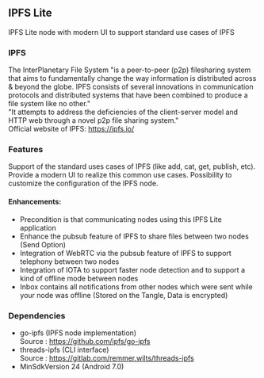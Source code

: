
## IPFS Lite
IPFS Lite node with modern UI to support standard use cases of IPFS


### IPFS
The InterPlanetary File System "is a peer-to-peer (p2p) filesharing system that aims to fundamentally change the way information is distributed across & beyond the globe. IPFS consists of several innovations in communication protocols and distributed systems that have been combined to produce a file system like no other."
<br>
"It attempts to address the deficiencies of the client-server model and HTTP web through a novel p2p file sharing system."
<br>
Official website of IPFS: https://ipfs.io/


### Features 
Support of the standard uses cases of IPFS (like add, cat, get, publish, etc).
Provide a modern UI to realize this common use cases.
Possibility to customize the configuration of the IPFS node.

#### Enhancements:
- Precondition is that communicating nodes using this IPFS Lite application
- Enhance the pubsub feature of IPFS to share files between two nodes (Send Option)
- Integration of WebRTC via the pubsub feature of IPFS to support telephony between two nodes
- Integration of IOTA to support faster node detection and to support a kind of offline mode
between nodes
- Inbox contains all notifications from other nodes which were sent while your node
was offline (Stored on the Tangle, Data is encrypted)


### Dependencies 
- go-ipfs (IPFS node implementation)
<br>Source : https://github.com/ipfs/go-ipfs
- threads-ipfs (CLI interface)
<br>Source : https://gitlab.com/remmer.wilts/threads-ipfs
- MinSdkVersion 24 (Android 7.0)




